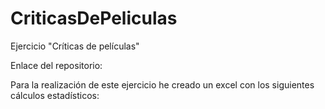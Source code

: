 # CriticasDePeliculas
Ejercicio "Críticas de películas"

Enlace del repositorio:

Para la realización de este ejercicio he creado un excel con los siguientes cálculos estadísticos:

